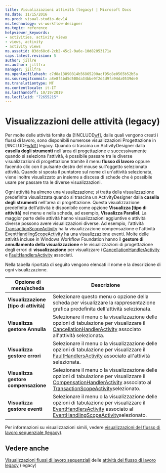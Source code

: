 ```yaml
---
title: Visualizzazioni attività (legacy) | Microsoft Docs
ms.date: 11/15/2016
ms.prod: visual-studio-dev14
ms.technology: vs-workflow-designer
ms.topic: reference
helpviewer_keywords:
- activities, activity views
- views, activity
- activity views
ms.assetid: 83dc68cd-2cb2-45c2-9a6e-10d82053171a
caps.latest.revision: 5
author: jillre
ms.author: jillfra
manager: jillfra
ms.openlocfilehash: c7d8a13890814b56865200acf95c8e0565b52b5a
ms.sourcegitcommit: a8e8f4bd5d508da34bbe9f2d4d9fa94da0539de0
ms.translationtype: MT
ms.contentlocale: it-IT
ms.lasthandoff: 10/19/2019
ms.locfileid: "72655215"
---
```

# <a name="activity-views-legacy"></a>Visualizzazioni delle attività (legacy)
Per molte delle attività fornite da [!INCLUDE[wf](../includes/wf-md.md)], dalle quali vengono creati i flussi di lavoro, sono disponibili numerose visualizzazioni Progettazione in [!INCLUDE[wfd1](../includes/wfd1-md.md)] legacy. Quando si trascina un ActivityDesigner dalla **casella degli strumenti** nell'area di progettazione e successivamente quando si seleziona l'attività, è possibile passare tra le diverse visualizzazioni di progettazione tramite il menu **flusso di lavoro** oppure facendo clic con il pulsante destro del mouse sull'oggetto selezionato attività. Quando si sposta il puntatore sul nome di un'attività selezionata, viene inoltre visualizzato un insieme a discesa di schede che è possibile usare per passare tra le diverse visualizzazioni.

 Ogni attività ha almeno una visualizzazione; si tratta della visualizzazione predefinita visualizzata quando si trascina un ActivityDesigner dalla **casella degli strumenti** nell'area di progettazione. Questa visualizzazione predefinita dell'attività è disponibile come opzione **Visualizza [tipo di attività]** nei menu e nella scheda, ad esempio, **Visualizza Parallel**. La maggior parte delle attività hanno visualizzazioni aggiuntive e attività diverse possono avere visualizzazioni diverse. Ad esempio, l'attività [TransactionScopeActivity](http://go.microsoft.com/fwlink?LinkID=65093) ha la visualizzazione compensazione e l'attività [EventHandlingScopeActivity](http://go.microsoft.com/fwlink?LinkID=65030) ha una visualizzazione eventi. Molte delle attività incluse in Windows Workflow Foundation hanno il **gestore di annullamento della visualizzazione** e le visualizzazioni di progettazione degli errori di **visualizzazione** per visualizzare i [CancellationHandlerActivity](http://go.microsoft.com/fwlink?LinkID=65050) e [FaultHandlersActivity](http://go.microsoft.com/fwlink?LinkID=65055) associati.

 Nella tabella riportata di seguito vengono elencati il nome e la descrizione di ogni visualizzazione.

|Opzione di menu/scheda|Descrizione|
|----------------------|-----------------|
|**Visualizzazione [tipo di attività]**|Selezionare questo menu o opzione della scheda per visualizzare la rappresentazione grafica predefinita dell'attività selezionata.|
|**Visualizza gestore Annulla**|Selezionare il menu o la visualizzazione delle opzioni di tabulazione per visualizzare il [CancellationHandlerActivity](http://go.microsoft.com/fwlink?LinkID=65050) associato all'attività selezionata.|
|**Visualizza gestore errori**|Selezionare il menu o la visualizzazione delle opzioni di tabulazione per visualizzare il [FaultHandlersActivity](http://go.microsoft.com/fwlink?LinkID=65055) associato all'attività selezionata.|
|**Visualizza gestore compensazione**|Selezionare il menu o la visualizzazione delle opzioni di tabulazione per visualizzare il [CompensationHandlerActivity](http://go.microsoft.com/fwlink?LinkID=65053) associato al [TransactionScopeActivity](http://go.microsoft.com/fwlink?LinkID=65093)selezionato.|
|**Visualizza gestore eventi**|Selezionare il menu o la visualizzazione delle opzioni di tabulazione per visualizzare il [EventHandlersActivity](http://go.microsoft.com/fwlink?LinkID=65018) associato al [EventHandlingScopeActivity](http://go.microsoft.com/fwlink?LinkID=65030)selezionato.|

 Per informazioni su visualizzazioni simili, vedere [visualizzazioni del flusso di lavoro sequenziale (legacy)](../workflow-designer/sequential-workflow-views-legacy.md).

## <a name="see-also"></a>Vedere anche
 [Visualizzazioni flussi di lavoro sequenziali](../workflow-designer/sequential-workflow-views-legacy.md) delle [attività del flusso di lavoro legacy](../workflow-designer/legacy-workflow-activities.md) (legacy)